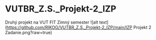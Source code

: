 # VUTBR_Z.S._Projekt-2_IZP
Druhý projekt na VUT FIT Zimný semester
![alt text](https://github.com/RIKOG/VUTBR_Z.S._Projekt-2_IZP/main/IZP Projekt 2 Zadanie.png?raw=true)
